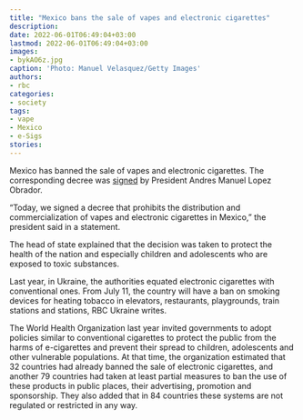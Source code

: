 ```yaml
---
title: "Mexico bans the sale of vapes and electronic cigarettes"
description: 
date: 2022-06-01T06:49:04+03:00
lastmod: 2022-06-01T06:49:04+03:00
images:
- bykAO6z.jpg
caption: 'Photo: Manuel Velasquez/Getty Images'
authors:
- rbc
categories:
- society
tags:
- vape
- Mexico
- e-Sigs
stories:
---
```


Mexico has banned the sale of vapes and electronic cigarettes. The corresponding decree was [signed](https://t.me/PresidenteAMLO/2998) by President Andres Manuel Lopez Obrador.

“Today, we signed a decree that prohibits the distribution and commercialization of vapes and electronic cigarettes in Mexico,” the president said in a statement.

The head of state explained that the decision was taken to protect the health of the nation and especially children and adolescents who are exposed to toxic substances.

Last year, in Ukraine, the authorities equated electronic cigarettes with conventional ones. From July 11, the country will have a ban on smoking devices for heating tobacco in elevators, restaurants, playgrounds, train stations and stations, RBC Ukraine writes.

The World Health Organization last year invited governments to adopt policies similar to conventional cigarettes to protect the public from the harms of e-cigarettes and prevent their spread to children, adolescents and other vulnerable populations. At that time, the organization estimated that 32 countries had already banned the sale of electronic cigarettes, and another 79 countries had taken at least partial measures to ban the use of these products in public places, their advertising, promotion and sponsorship. They also added that in 84 countries these systems are not regulated or restricted in any way.